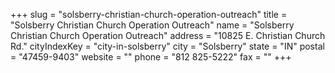 +++
slug = "solsberry-christian-church-operation-outreach"
title = "Solsberry Christian Church Operation Outreach"
name = "Solsberry Christian Church Operation Outreach"
address = "10825 E. Christian Church Rd."
cityIndexKey = "city-in-solsberry"
city = "Solsberry"
state = "IN"
postal = "47459-9403"
website = ""
phone = "812 825-5222"
fax = ""
+++
